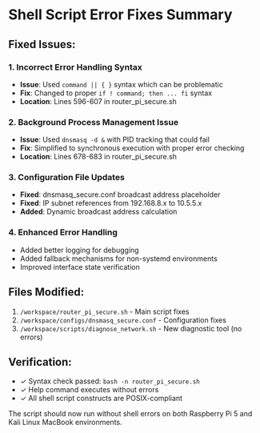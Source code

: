 # Shell Script Error Fixes Summary

## Fixed Issues:

### 1. **Incorrect Error Handling Syntax**
- **Issue**: Used `command || { }` syntax which can be problematic
- **Fix**: Changed to proper `if ! command; then ... fi` syntax
- **Location**: Lines 596-607 in router_pi_secure.sh

### 2. **Background Process Management Issue**
- **Issue**: Used `dnsmasq -d &` with PID tracking that could fail
- **Fix**: Simplified to synchronous execution with proper error checking
- **Location**: Lines 678-683 in router_pi_secure.sh

### 3. **Configuration File Updates**
- **Fixed**: dnsmasq_secure.conf broadcast address placeholder
- **Fixed**: IP subnet references from 192.168.8.x to 10.5.5.x
- **Added**: Dynamic broadcast address calculation

### 4. **Enhanced Error Handling**
- Added better logging for debugging
- Added fallback mechanisms for non-systemd environments
- Improved interface state verification

## Files Modified:
1. `/workspace/router_pi_secure.sh` - Main script fixes
2. `/workspace/configs/dnsmasq_secure.conf` - Configuration fixes
3. `/workspace/scripts/diagnose_network.sh` - New diagnostic tool (no errors)

## Verification:
- ✓ Syntax check passed: `bash -n router_pi_secure.sh`
- ✓ Help command executes without errors
- ✓ All shell script constructs are POSIX-compliant

The script should now run without shell errors on both Raspberry Pi 5 and Kali Linux MacBook environments.